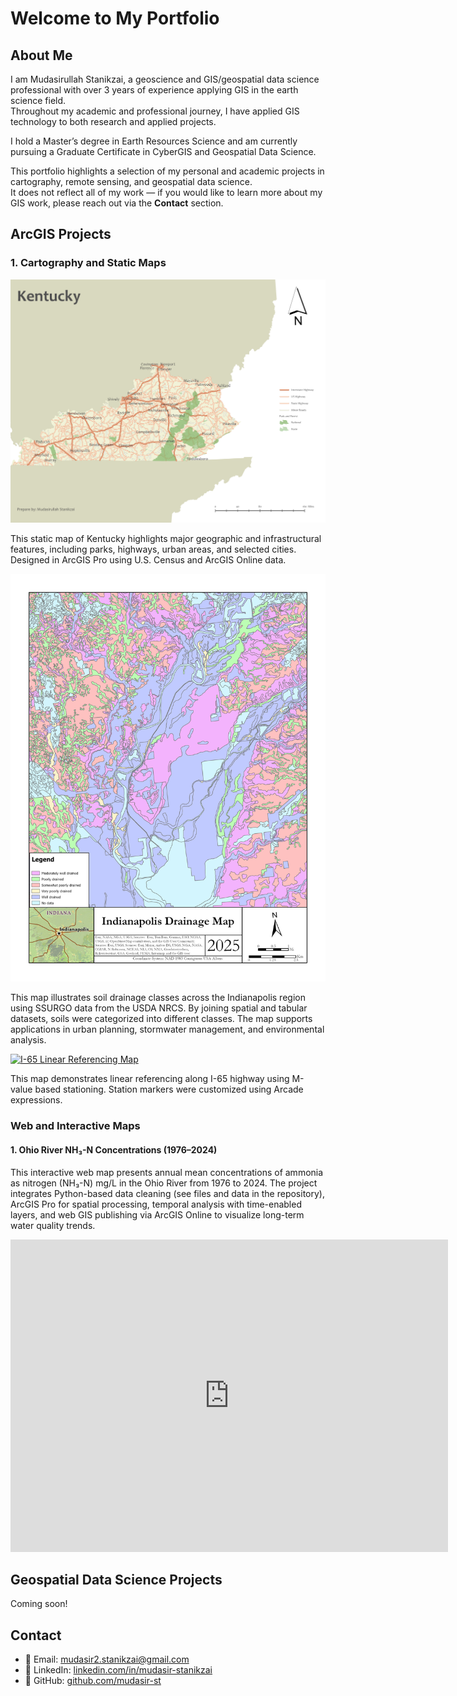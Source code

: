 # Welcome to My Portfolio 

## About Me

I am Mudasirullah Stanikzai, a geoscience and GIS/geospatial data science professional with over 3 years of experience applying GIS in the earth science field.  
Throughout my academic and professional journey, I have applied GIS technology to both research and applied projects.  

I hold a Master’s degree in Earth Resources Science and am currently pursuing a Graduate Certificate in CyberGIS and Geospatial Data Science.  

This portfolio highlights a selection of my personal and academic projects in cartography, remote sensing, and geospatial data science.  
It does not reflect all of my work — if you would like to learn more about my GIS work, please reach out via the **Contact** section.  

## ArcGIS Projects
### 1. Cartography and Static Maps


<div class="maps-row">

  <!-- Map 1 -->
  <div class="map-item">
    <a href="assets/img/Kentucky_Static_Map.jpg" class="glightbox" data-title="Kentucky Static Map">
      <img src="assets/img/Kentucky_Static_Map.jpg" alt="Kentucky Static Map" class="map-thumb">  
    </a>
    <p>
      This static map of Kentucky highlights major geographic and infrastructural features, 
      including parks, highways, urban areas, and selected cities. Designed in ArcGIS Pro 
      using U.S. Census and ArcGIS Online data.
    </p>
  </div>

  <!-- Map 2 -->
  <div class="map-item">
    <a href="assets/img/Indianapolis_Drainage_Map.jpg" class="glightbox" data-title="Indianapolis Soil Drainage Map">
      <img src="assets/img/Indianapolis_Drainage_Map.jpg" alt="Indianapolis Soil Drainage Map" class="map-thumb">
    </a>
    <p>
      This map illustrates soil drainage classes across the Indianapolis region using SSURGO data 
      from the USDA NRCS. By joining spatial and tabular datasets, soils were categorized into different classes.
      The map supports applications in urban planning, stormwater management, and environmental analysis.
    </p>
  </div>

  <!-- Map 3 -->
  <div class="map-item">
    <a href="assets/img/I-65_Linear_Referencing_Map.jpg" class="glightbox" data-title="I-65 Linear Referencing Map">
      <img src="assets/img/I-65_Linear_Referencing_Map.jpg" alt="I-65 Linear Referencing Map" class="map-thumb">
    </a>
    <p>
      This map demonstrates linear referencing along I-65 highway using M-value based stationing. Station markers were customized using Arcade expressions. 
    </p>
  </div>

</div>


### Web and Interactive Maps
####  1. Ohio River NH₃-N Concentrations (1976–2024)
 
This interactive web map presents annual mean concentrations of ammonia as nitrogen (NH₃-N) mg/L in the Ohio River from 1976 to 2024. The project integrates Python-based data cleaning (see files and data in the repository), ArcGIS Pro for spatial processing, temporal analysis with time-enabled layers, and web GIS publishing via ArcGIS Online to visualize long-term water quality trends.
<iframe 
  src="https://univofillinois.maps.arcgis.com/apps/mapviewer/index.html?webmap=2fff2b5c34ba475aac118e481e43f316" 
  width="700" 
  height="500" 
  frameborder="0" 
  style="border:0;" 
  allowfullscreen>
</iframe>






## Geospatial Data Science Projects

Coming soon!



## Contact
- 📩 Email: [mudasir2.stanikzai@gmail.com](mailto:mudasir2.stanikzai@gmail.com)  
- 🔗 LinkedIn: [linkedin.com/in/mudasir-stanikzai](https://linkedin.com/in/mudasir-stanikzai)  
- 🐙 GitHub: [github.com/mudasir-st](https://github.com/mudasir-st/portfolio) 

